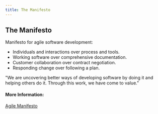 ```yaml
---
title: The Manifesto
---
```

## The Manifesto

Manifesto for agile software development: 
  - Individuals and interactions over process and tools.
  - Working software over comprehensive documentation.
  - Customer collaboration over contract negotiation.
  - Responding change over following a plan.

"We are uncovering better ways of developing software by doing it and helping others do it. Through this work, we have come to value."

#### More Information:

[Agile Manifesto](http://agilemanifesto.org/)
